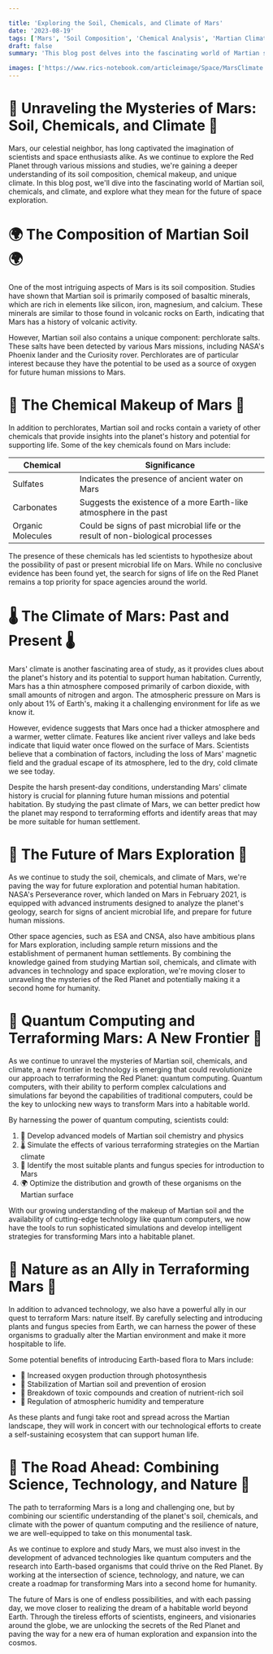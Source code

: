```yaml
---

title: 'Exploring the Soil, Chemicals, and Climate of Mars'
date: '2023-08-19'
tags: ['Mars', 'Soil Composition', 'Chemical Analysis', 'Martian Climate', 'Space Exploration']
draft: false
summary: 'This blog post delves into the fascinating world of Martian soil composition, chemical makeup, and climate. By examining data from various Mars missions and scientific studies, we gain a deeper understanding of the Red Planet and its potential to support future human exploration and habitation.'

images: ['https://www.rics-notebook.com/articleimage/Space/MarsClimate.webp']
---
```


# 🚀 Unraveling the Mysteries of Mars: Soil, Chemicals, and Climate 🚀

Mars, our celestial neighbor, has long captivated the imagination of scientists and space enthusiasts alike. As we continue to explore the Red Planet through various missions and studies, we're gaining a deeper understanding of its soil composition, chemical makeup, and unique climate. In this blog post, we'll dive into the fascinating world of Martian soil, chemicals, and climate, and explore what they mean for the future of space exploration.

# 🌍 The Composition of Martian Soil 🌍

One of the most intriguing aspects of Mars is its soil composition. Studies have shown that Martian soil is primarily composed of basaltic minerals, which are rich in elements like silicon, iron, magnesium, and calcium. These minerals are similar to those found in volcanic rocks on Earth, indicating that Mars has a history of volcanic activity.

However, Martian soil also contains a unique component: perchlorate salts. These salts have been detected by various Mars missions, including NASA's Phoenix lander and the Curiosity rover. Perchlorates are of particular interest because they have the potential to be used as a source of oxygen for future human missions to Mars.

# 🧪 The Chemical Makeup of Mars 🧪

In addition to perchlorates, Martian soil and rocks contain a variety of other chemicals that provide insights into the planet's history and potential for supporting life. Some of the key chemicals found on Mars include:

| Chemical          | Significance                                                                    |
| ----------------- | ------------------------------------------------------------------------------- |
| Sulfates          | Indicates the presence of ancient water on Mars                                 |
| Carbonates        | Suggests the existence of a more Earth-like atmosphere in the past              |
| Organic Molecules | Could be signs of past microbial life or the result of non-biological processes |

The presence of these chemicals has led scientists to hypothesize about the possibility of past or present microbial life on Mars. While no conclusive evidence has been found yet, the search for signs of life on the Red Planet remains a top priority for space agencies around the world.

# 🌡️ The Climate of Mars: Past and Present 🌡️

Mars' climate is another fascinating area of study, as it provides clues about the planet's history and its potential to support human habitation. Currently, Mars has a thin atmosphere composed primarily of carbon dioxide, with small amounts of nitrogen and argon. The atmospheric pressure on Mars is only about 1% of Earth's, making it a challenging environment for life as we know it.

However, evidence suggests that Mars once had a thicker atmosphere and a warmer, wetter climate. Features like ancient river valleys and lake beds indicate that liquid water once flowed on the surface of Mars. Scientists believe that a combination of factors, including the loss of Mars' magnetic field and the gradual escape of its atmosphere, led to the dry, cold climate we see today.

Despite the harsh present-day conditions, understanding Mars' climate history is crucial for planning future human missions and potential habitation. By studying the past climate of Mars, we can better predict how the planet may respond to terraforming efforts and identify areas that may be more suitable for human settlement.

# 🔭 The Future of Mars Exploration 🔭

As we continue to study the soil, chemicals, and climate of Mars, we're paving the way for future exploration and potential human habitation. NASA's Perseverance rover, which landed on Mars in February 2021, is equipped with advanced instruments designed to analyze the planet's geology, search for signs of ancient microbial life, and prepare for future human missions.

Other space agencies, such as ESA and CNSA, also have ambitious plans for Mars exploration, including sample return missions and the establishment of permanent human settlements. By combining the knowledge gained from studying Martian soil, chemicals, and climate with advances in technology and space exploration, we're moving closer to unraveling the mysteries of the Red Planet and potentially making it a second home for humanity.

# 🌿 Quantum Computing and Terraforming Mars: A New Frontier 🌿

As we continue to unravel the mysteries of Martian soil, chemicals, and climate, a new frontier in technology is emerging that could revolutionize our approach to terraforming the Red Planet: quantum computing. Quantum computers, with their ability to perform complex calculations and simulations far beyond the capabilities of traditional computers, could be the key to unlocking new ways to transform Mars into a habitable world.

By harnessing the power of quantum computing, scientists could:

1. 🧪 Develop advanced models of Martian soil chemistry and physics
2. 🌡️ Simulate the effects of various terraforming strategies on the Martian climate
3. 🧬 Identify the most suitable plants and fungus species for introduction to Mars
4. 🌍 Optimize the distribution and growth of these organisms on the Martian surface

With our growing understanding of the makeup of Martian soil and the availability of cutting-edge technology like quantum computers, we now have the tools to run sophisticated simulations and develop intelligent strategies for transforming Mars into a habitable planet.

# 🌱 Nature as an Ally in Terraforming Mars 🌱

In addition to advanced technology, we also have a powerful ally in our quest to terraform Mars: nature itself. By carefully selecting and introducing plants and fungus species from Earth, we can harness the power of these organisms to gradually alter the Martian environment and make it more hospitable to life.

Some potential benefits of introducing Earth-based flora to Mars include:

- 🌿 Increased oxygen production through photosynthesis
- 🌱 Stabilization of Martian soil and prevention of erosion
- 🍄 Breakdown of toxic compounds and creation of nutrient-rich soil
- 🌿 Regulation of atmospheric humidity and temperature

As these plants and fungi take root and spread across the Martian landscape, they will work in concert with our technological efforts to create a self-sustaining ecosystem that can support human life.

# 🚀 The Road Ahead: Combining Science, Technology, and Nature 🚀

The path to terraforming Mars is a long and challenging one, but by combining our scientific understanding of the planet's soil, chemicals, and climate with the power of quantum computing and the resilience of nature, we are well-equipped to take on this monumental task.

As we continue to explore and study Mars, we must also invest in the development of advanced technologies like quantum computers and the research into Earth-based organisms that could thrive on the Red Planet. By working at the intersection of science, technology, and nature, we can create a roadmap for transforming Mars into a second home for humanity.

The future of Mars is one of endless possibilities, and with each passing day, we move closer to realizing the dream of a habitable world beyond Earth. Through the tireless efforts of scientists, engineers, and visionaries around the globe, we are unlocking the secrets of the Red Planet and paving the way for a new era of human exploration and expansion into the cosmos.
